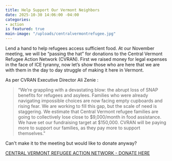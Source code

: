 ```yaml
---
title: Help Support Our Vermont Neighbors
date: 2025-10-30 14:06:00 -04:00
categories:
- action
is featured: true
main-image: "/uploads/centralvermontrefugee.jpg"
---
```


Lend a hand to help refugees access sufficient food. At our November meeting, we will be “passing the hat” for donations to the Central Vermont Refugee Action Network (CVRAN). First we raised money for legal expenses in the face of ICE tyranny, now let’s show those who are here that we are with them in the day to day struggle of making it here in Vermont.

As per CVRAN Executive Director Ali Zenie :

> “We’re grappling with a devastating blow: the abrupt loss of SNAP benefits for refugees and asylees. Families who were already navigating impossible choices are now facing empty cupboards and rising fear. We are working to fill this gap, but the scale of need is staggering. We estimate that Central Vermont refugee families are going to collectively lose close to $9,000/month in food assistance. We have set our fundraising target at $150,000. CVRAN will be paying more to support our families, as they pay more to support themselves."

Can't make it to the meeting but would like to donate anyway?

[CENTRAL VERMONT REFUGEE ACTION NETWORK - DONATE HERE](https://cvran.org/donate/?emci=e9db311f-7fb2-f011-8e61-6045bded8ba4&emdi=c27d560d-aeb4-f011-8e61-6045bded8ba4&ceid=2500793)